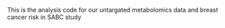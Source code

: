 This is the analysis code for our untargated metabolomics data and breast cancer risk in SABC study
